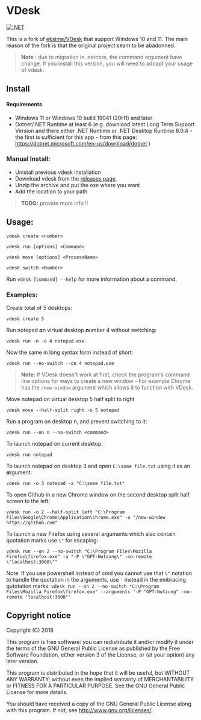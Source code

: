# VDesk

[![.NET](https://github.com/LittleVaaty/VDesk/actions/workflows/dotnet-CI.yml/badge.svg)](https://github.com/LittleVaaty/VDesk/actions/workflows/dotnet-CI.yml)

This is a fork of [eksime/VDesk](https://github.com/eksime/VDesk) that support Windows 10 and 11.
The main reason of the fork is that the original project seam to be abadonned.

> **Note :** due to migration in .netcore, the command argument have change. If you install this version, you will need to addapt your usage of vdesk.


## Install

#### Requirements
- Windows 11 or Windows 10 build 19041 (20H1) and later
- Dotnet/.NET Runtime at least 6 (e.g. download latest Long Term Support Version and there either .NET Runtime or .NET Desktop Runtime 8.0.4 - the first is sufficient for this app - from this page: https://dotnet.microsoft.com/en-us/download/dotnet )

### Manual Install:
- Unistall previous vdesk installation
- Download vdesk from the [releases page](https://github.com/LittleVaaty/VDesk/releases/).
- Unzip the archive and put the exe where you want
- Add the location to your path
> **TODO:** provide more info !!


## Usage:

`vdesk create <number>`

`vdesk run [options] <Command>`

`vdesk move [options] <ProcessName>`

`vdesk switch <Number>`

Run `vdesk [command] --help` for more information about a command.

### Examples:
Create total of 5 desktops:

`vdesk create 5`

Run notepad ***o***n virtual desktop ***n***umber 4 without switching:

`vdesk run -n -o 4 notepad.exe`

Now the same in long syntax form instead of short:

`vdesk run --no-switch --on 4 notepad.exe`


> **Note:** If VDesk doesn't work at first, check the program's command line options for ways to create a new window - For example Chrome has the `/new-window` argument which allows it to function with VDesk.

Move notepad on virtual desktop 5 half split to right

`vdesk move --half-split right -o 5 notepad`

Run a program on desktop n, and prevent switching to it:

`vdesk run --on n --no-switch <command>`

To launch notepad on current desktop:

`vdesk run notepad`

To launch notepad on desktop 3 and open `C:\some file.txt` using it as an ***a***rgument:

`vdesk run -o 3 notepad -a "C:\some file.txt"`

To open Github in a new Chrome window on the second desktop split half screen to the left:

`vdesk run -o 2 --half-split left "C:\Program Files\Google\Chrome\Application\chrome.exe" -a "/new-window https://github.com"`

To launch a new Firefox using several arguments which also contain quotation marks use `\"` for escaping:

`vdesk run --on 2 --no-switch "C:\Program Files\Mozilla Firefox\firefox.exe" -a "-P \"GPT-Nutzung\" -no-remote \"localhost:3000\""`

Note: If you use powershell instead of cmd you cannot use that `\"` notation to handle the quotation in the arguments, use `'` instead in the embracing qutotation marks: 
`vdesk run --on 2 --no-switch "C:\Program Files\Mozilla Firefox\firefox.exe" --arguments '-P "GPT-Nutzung" -no-remote "localhost:3000"'`

## Copyright notice

Copyright (C) 2018

This program is free software: you can redistribute it and/or modify
it under the terms of the GNU General Public License as published by
the Free Software Foundation, either version 3 of the License, or
(at your option) any later version.

This program is distributed in the hope that it will be useful,
but WITHOUT ANY WARRANTY; without even the implied warranty of
MERCHANTABILITY or FITNESS FOR A PARTICULAR PURPOSE.  See the
GNU General Public License for more details.

You should have received a copy of the GNU General Public License
along with this program.  If not, see <http://www.gnu.org/licenses/>.
